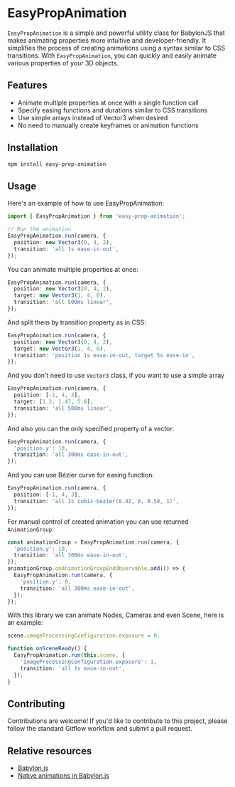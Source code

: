 # EasyPropAnimation

`EasyPropAnimation` is a simple and powerful utility class for BabylonJS that makes animating properties more intuitive and developer-friendly. It simplifies the process of creating animations using a syntax similar to CSS transitions. With `EasyPropAnimation`, you can quickly and easily animate various properties of your 3D objects.

## Features
- Animate multiple properties at once with a single function call
- Specify easing functions and durations similar to CSS transitions
- Use simple arrays instead of Vector3 when desired
- No need to manually create keyframes or animation functions

## Installation

```bash
npm install easy-prop-animation
```

## Usage

Here's an example of how to use EasyPropAnimation:

```ts
import { EasyPropAnimation } from 'easy-prop-animation';

// Run the animation
EasyPropAnimation.run(camera, {
  position: new Vector3(0, 4, 2),
  transition: 'all 1s ease-in-out',
});
```

You can animate multiple properties at once:

```ts
EasyPropAnimation.run(camera, {
  position: new Vector3(0, 4, 2),
  target: new Vector3(1, 4, 6),
  transition: 'all 500ms linear',
});
```

And split them by transition property as in CSS:

```ts
EasyPropAnimation.run(camera, {
  position: new Vector3(0, 4, 2),
  target: new Vector3(1, 4, 6),
  transition: 'position 1s ease-in-out, target 5s ease-in',
});
```

And you don't need to use `Vector3` class, if you want to use a simple array

```ts
EasyPropAnimation.run(camera, {
  position: [-1, 4, 3],
  target: [1.2, 1.47, 5.8],
  transition: 'all 500ms linear',
});
```

And also you can the only specified property of a vector:

```ts
EasyPropAnimation.run(camera, {
  'position.y': 10,
  transition: 'all 300ms ease-in-out',
});
```

And you can use Bézier curve for easing function:

```ts
EasyPropAnimation.run(camera, {
  position: [-1, 4, 3],
  transition: 'all 1s cubic-bezier(0.42, 0, 0.58, 1)',
});
```

For manual control of created animation you can use returned `AnimationGroup`:

```ts
const animationGroup = EasyPropAnimation.run(camera, {
  'position.y': 10,
  transition: 'all 300ms ease-in-out',
});
animationGroup.onAnimationGroupEndObservable.add(() => {
  EasyPropAnimation.run(camera, {
    'position.y': 0,
    transition: 'all 300ms ease-in-out',
  });
});
```

With this library we can animate Nodes, Cameras and even Scene, here is an example:

```ts
scene.imageProcessingConfiguration.exposure = 0;

function onSceneReady() {
  EasyPropAnimation.run(this.scene, {
    'imageProcessingConfiguration.exposure': 1,
    transition: 'all 1s ease-in-out',
  });
}
```

## Contributing

Contributions are welcome! If you'd like to contribute to this project, please follow the standard Gitflow workflow and submit a pull request.

## Relative resources

- [Babylon.js](https://www.babylonjs.com/)
- [Native animations in Babylon.js](https://doc.babylonjs.com/features/featuresDeepDive/animation/animation_design)
